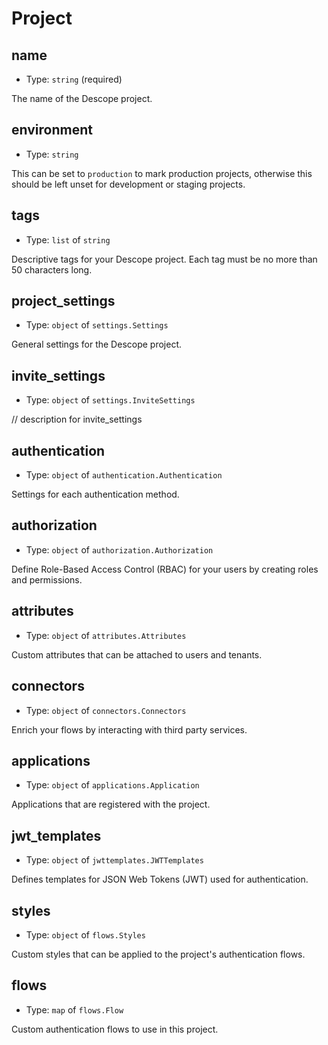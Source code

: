 
Project
=======



name
----

- Type: `string` (required)

The name of the Descope project.



environment
-----------

- Type: `string` 

This can be set to `production` to mark production projects, otherwise this should be
left unset for development or staging projects.



tags
----

- Type: `list` of `string` 

Descriptive tags for your Descope project. Each tag must be no more than 50 characters long.



project_settings
----------------

- Type: `object` of `settings.Settings` 

General settings for the Descope project.



invite_settings
---------------

- Type: `object` of `settings.InviteSettings` 

// description for invite_settings



authentication
--------------

- Type: `object` of `authentication.Authentication` 

Settings for each authentication method.



authorization
-------------

- Type: `object` of `authorization.Authorization` 

Define Role-Based Access Control (RBAC) for your users by creating roles and permissions.



attributes
----------

- Type: `object` of `attributes.Attributes` 

Custom attributes that can be attached to users and tenants.



connectors
----------

- Type: `object` of `connectors.Connectors` 

Enrich your flows by interacting with third party services.



applications
------------

- Type: `object` of `applications.Application` 

Applications that are registered with the project.



jwt_templates
-------------

- Type: `object` of `jwttemplates.JWTTemplates` 

Defines templates for JSON Web Tokens (JWT) used for authentication.



styles
------

- Type: `object` of `flows.Styles` 

Custom styles that can be applied to the project's authentication flows.



flows
-----

- Type: `map` of `flows.Flow` 

Custom authentication flows to use in this project.
